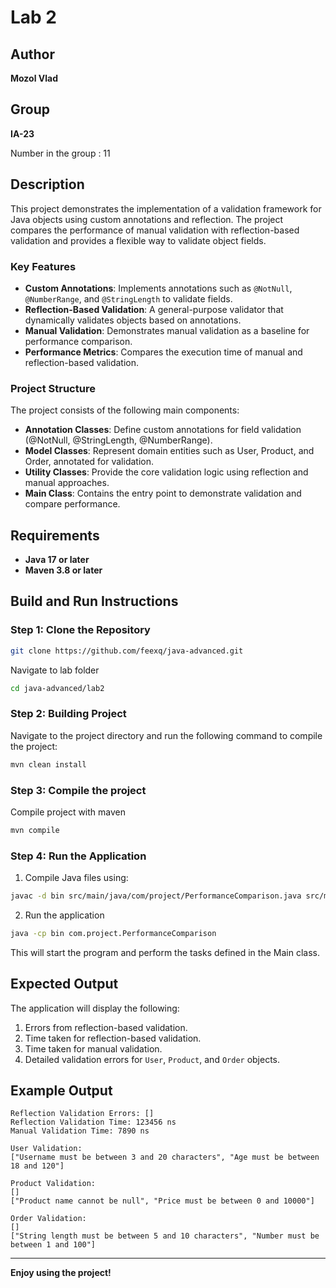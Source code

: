 # Lab 2

## Author

**Mozol Vlad**

## Group

**IA-23**

Number in the group : 11

## Description
This project demonstrates the implementation of a validation framework for Java objects using custom annotations and reflection. The project compares the performance of manual validation with reflection-based validation and provides a flexible way to validate object fields.

### Key Features
- **Custom Annotations**: Implements annotations such as `@NotNull`, `@NumberRange`, and `@StringLength` to validate fields.
- **Reflection-Based Validation**: A general-purpose validator that dynamically validates objects based on annotations.
- **Manual Validation**: Demonstrates manual validation as a baseline for performance comparison.
- **Performance Metrics**: Compares the execution time of manual and reflection-based validation.

### Project Structure

The project consists of the following main components:
- **Annotation Classes**: Define custom annotations for field validation (@NotNull, @StringLength, @NumberRange).
- **Model Classes**: Represent domain entities such as User, Product, and Order, annotated for validation.
- **Utility Classes**: Provide the core validation logic using reflection and manual approaches.
- **Main Class**: Contains the entry point to demonstrate validation and compare performance.

## Requirements
- **Java 17 or later**
- **Maven 3.8 or later**

## Build and Run Instructions

### Step 1: Clone the Repository
```bash
git clone https://github.com/feexq/java-advanced.git
```
Navigate to lab folder
```bash
cd java-advanced/lab2
```

### Step 2: Building Project
Navigate to the project directory and run the following command to compile the project:

```bash
mvn clean install
```

### Step 3: Compile the project
Compile project with maven
```bash
mvn compile
```

### Step 4: Run the Application
1. Compile Java files using:
```bash
javac -d bin src/main/java/com/project/PerformanceComparison.java src/main/java/com/project/anotation/*.java src/main/java/com/project/model/*.java src/main/java/com/project/util/*.java 
```
2. Run the application
```bash
java -cp bin com.project.PerformanceComparison
```
This will start the program and perform the tasks defined in the Main class.


## Expected Output
The application will display the following:
1. Errors from reflection-based validation.
2. Time taken for reflection-based validation.
3. Time taken for manual validation.
4. Detailed validation errors for `User`, `Product`, and `Order` objects.

## Example Output
```
Reflection Validation Errors: []
Reflection Validation Time: 123456 ns
Manual Validation Time: 7890 ns

User Validation:
["Username must be between 3 and 20 characters", "Age must be between 18 and 120"]

Product Validation:
[]
["Product name cannot be null", "Price must be between 0 and 10000"]

Order Validation:
[]
["String length must be between 5 and 10 characters", "Number must be between 1 and 100"]
```

---

**Enjoy using the project!**

